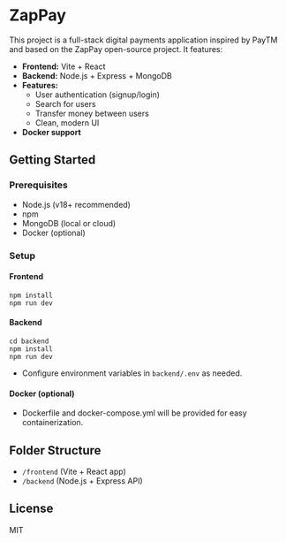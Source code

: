 # ZapPay 

This project is a full-stack digital payments application inspired by PayTM and based on the ZapPay open-source project. It features:

- **Frontend:** Vite + React
- **Backend:** Node.js + Express + MongoDB
- **Features:**
  - User authentication (signup/login)
  - Search for users
  - Transfer money between users
  - Clean, modern UI
- **Docker support**

## Getting Started

### Prerequisites
- Node.js (v18+ recommended)
- npm
- MongoDB (local or cloud)
- Docker (optional)

### Setup

#### Frontend
```
npm install
npm run dev
```

#### Backend
```
cd backend
npm install
npm run dev
```

- Configure environment variables in `backend/.env` as needed.

#### Docker (optional)
- Dockerfile and docker-compose.yml will be provided for easy containerization.

## Folder Structure
- `/frontend` (Vite + React app)
- `/backend` (Node.js + Express API)

## License
MIT
